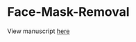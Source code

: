 # Face-Mask-Removal

View manuscript [here](https://github.com/Rohan-Jagannathan/Face-Mask-Removal/blob/master/FaceMaskRemoval.pdf)
